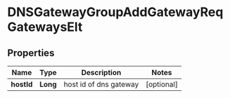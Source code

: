 # DNSGatewayGroupAddGatewayReqGatewaysElt

## Properties
Name | Type | Description | Notes
------------ | ------------- | ------------- | -------------
**hostId** | **Long** | host id of dns gateway |  [optional]
